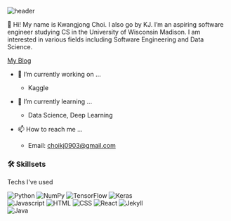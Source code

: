 ![header](https://capsule-render.vercel.app/api?type=rect&color=auto&height=200&section=header&text=KJ&fontSize=90)


👋 Hi! My name is Kwangjong Choi. I also go by KJ. I’m an aspiring software engineer studying CS in the University of Wisconsin Madison. I am interested in various fields including Software Engineering and Data Science.


[My Blog](https://kwangjong.github.io)<br/>

- 👀 I’m currently working on ...
  - Kaggle

- 🌱 I’m currently learning ...
  - Data Science, Deep Learning

- 📫 How to reach me ...
  - Email: choikj0903@gmail.com  
 
### 🛠 Skillsets
Techs I've used

<img alt="Python" src ="https://img.shields.io/badge/Python-3776AB.svg?&style=flat&logo=Python&logoColor=white"/> <img alt="NumPy" src ="https://img.shields.io/badge/NumPy-013243.svg?&style=flat&logo=NumPy&logoColor=white"/> <img alt="TensorFlow" src ="https://img.shields.io/badge/TensorFlow-FF6F00.svg?&style=flat&logo=TensorFlow&logoColor=white"/> <img alt="Keras" src ="https://img.shields.io/badge/Keras-D00000.svg?&style=flat&logo=Keras&logoColor=white"/> <!--python--> <br/>
<img alt="Javascript" src ="https://img.shields.io/badge/Javascript-F7DF1E.svg?&style=flat&logo=Javascript&logoColor=white"/> <img alt="HTML" src ="https://img.shields.io/badge/HTML-E34F26.svg?&style=flat&logo=HTML5&logoColor=white"/> <img alt="CSS" src ="https://img.shields.io/badge/CSS-1572B6.svg?&style=flat&logo=CSS3&logoColor=white"/> <img alt="React" src ="https://img.shields.io/badge/React-61DAFB.svg?&style=flat&logo=React&logoColor=white"/> <img alt="Jekyll" src ="https://img.shields.io/badge/Jekyll-CC0000.svg?&style=fflat&logo=Jekyll&logoColor=white"/> <!--web--> <br/>
<img alt="Java" src ="https://img.shields.io/badge/Java-007396.svg?&style=flat&logo=Java&logoColor=white"/> <img alt="" src ="https://img.shields.io/badge/C-A8B9CC.svg?&style=flat&logo=C&logoColor=white"/> <!--etc--> <br/>

<!---
Kwangjong/Kwangjong is a ✨ special ✨ repository because its `README.md` (this file) appears on your GitHub profile.
You can click the Preview link to take a look at your changes.
--->
